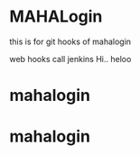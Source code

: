 # MAHALogin
this is for git hooks  of mahalogin

web hooks call jenkins
 Hi..
 heloo



# mahalogin
# mahalogin
